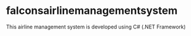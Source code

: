 # falconsairlinemanagementsystem
This airline management system is developed using C# (.NET Framework)
